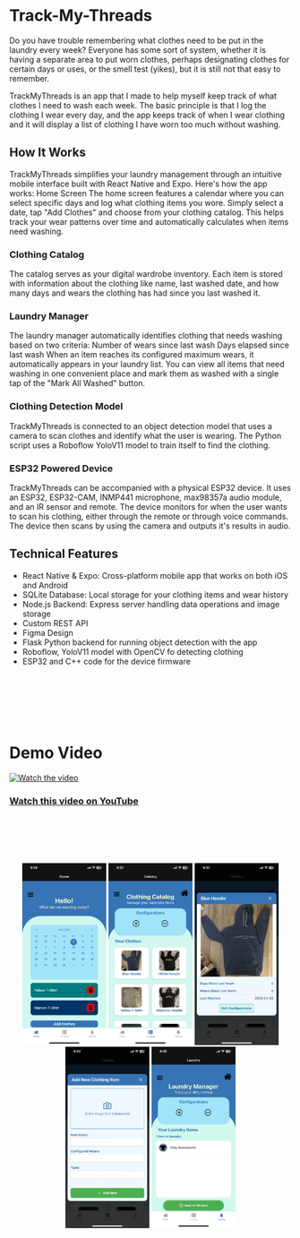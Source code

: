 # Track-My-Threads
Do you have trouble remembering what clothes need to be put in the laundry every week? Everyone has some sort of system, whether it is having a separate area to put worn clothes, perhaps designating clothes for certain days or uses, or the smell test (yikes), but it is still not that easy to remember.

TrackMyThreads is an app that I made to help myself keep track of what clothes I need to wash each week. The basic principle is that I log the clothing I wear every day, and the app keeps track of when I wear clothing and it will display a list of clothing I have worn too much without washing.

## How It Works
TrackMyThreads simplifies your laundry management through an intuitive mobile interface built with React Native and Expo. Here's how the app works:
Home Screen
The home screen features a calendar where you can select specific days and log what clothing items you wore. Simply select a date, tap "Add Clothes" and choose from your clothing catalog. This helps track your wear patterns over time and automatically calculates when items need washing.

### Clothing Catalog
The catalog serves as your digital wardrobe inventory. Each item is stored with information about the clothing like name, last washed date, and how many days and wears the clothing has had since you last washed it.

### Laundry Manager
The laundry manager automatically identifies clothing that needs washing based on two criteria:
Number of wears since last wash
Days elapsed since last wash
When an item reaches its configured maximum wears, it automatically appears in your laundry list. You can view all items that need washing in one convenient place and mark them as washed with a single tap of the "Mark All Washed" button.

### Clothing Detection Model 
TrackMyThreads is connected to an object detection model that uses a camera to scan clothes and identify what the user is wearing. The Python script uses a Roboflow YoloV11 model to train itself to find the clothing.

### ESP32 Powered Device
TrackMyThreads can be accompanied with a physical ESP32 device. It uses an ESP32, ESP32-CAM, INMP441 microphone, max98357a audio module, and an IR sensor and remote. The device monitors for when the user wants to scan his clothing, either through the remote or through voice commands. The device then scans by using the camera and outputs it's results in audio.

## Technical Features
- React Native & Expo: Cross-platform mobile app that works on both iOS and Android
- SQLite Database: Local storage for your clothing items and wear history
- Node.js Backend: Express server handling data operations and image storage
- Custom REST API
- Figma Design
- Flask Python backend for running object detection with the app
- Roboflow, YoloV11 model with OpenCV fo detecting clothing
- ESP32 and C++ code for the device firmware
  
<br>
<br>
<br>
<br>
<br>

# Demo Video


[![Watch the video](https://img.youtube.com/vi/RkRljqU5kR8/maxresdefault.jpg)](https://youtu.be/RkRljqU5kR8)
### [Watch this video on YouTube](https://youtu.be/RkRljqU5kR8)
<br>
<br>
<br>
<br>
<br>
<div align="center">
  <img src="examples/IMG_5817.PNG" width="150" alt="Screenshot 1">
  <img src="examples/IMG_5818.PNG" width="150" alt="Screenshot 2">
  <img src="examples/IMG_5819.PNG" width="150" alt="Screenshot 3">
  <img src="examples/IMG_5820.PNG" width="150" alt="Screenshot 4">
  <img src="examples/IMG_5821.PNG" width="150" alt="Screenshot 5">
</div>
